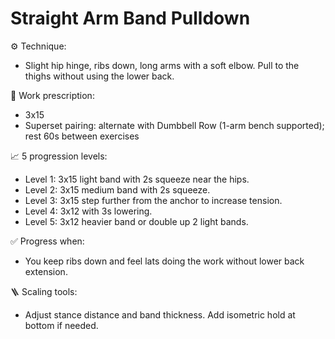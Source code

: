 # Straight Arm Band Pulldown

⚙️ Technique:

- Slight hip hinge, ribs down, long arms with a soft elbow. Pull to the thighs without using the lower back.

🎯 Work prescription:

- 3x15
- Superset pairing: alternate with Dumbbell Row (1-arm bench supported); rest 60s between exercises

📈 5 progression levels:

- Level 1: 3x15 light band with 2s squeeze near the hips.
- Level 2: 3x15 medium band with 2s squeeze.
- Level 3: 3x15 step further from the anchor to increase tension.
- Level 4: 3x12 with 3s lowering.
- Level 5: 3x12 heavier band or double up 2 light bands.

✅ Progress when:

- You keep ribs down and feel lats doing the work without lower back extension.

🪜 Scaling tools:

- Adjust stance distance and band thickness. Add isometric hold at bottom if needed.
